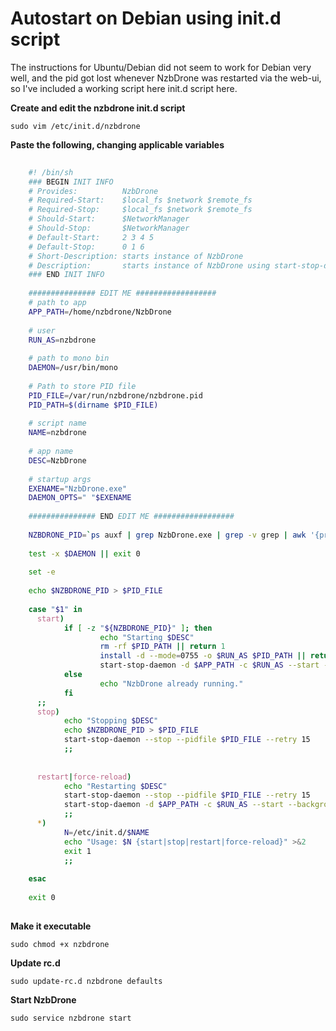 # Autostart on Debian using init.d script

The instructions for Ubuntu/Debian did not seem to work for Debian very well, and the pid got lost whenever NzbDrone was restarted via the web-ui, so I've included a working script here init.d script here.

**Create and edit the nzbdrone init.d script**
       
    sudo vim /etc/init.d/nzbdrone

**Paste the following, changing applicable variables**       
````bash
        
    #! /bin/sh
    ### BEGIN INIT INFO
    # Provides:          NzbDrone
    # Required-Start:    $local_fs $network $remote_fs
    # Required-Stop:     $local_fs $network $remote_fs
    # Should-Start:      $NetworkManager
    # Should-Stop:       $NetworkManager
    # Default-Start:     2 3 4 5
    # Default-Stop:      0 1 6
    # Short-Description: starts instance of NzbDrone
    # Description:       starts instance of NzbDrone using start-stop-daemon
    ### END INIT INFO
    
    ############### EDIT ME ##################
    # path to app
    APP_PATH=/home/nzbdrone/NzbDrone
    
    # user
    RUN_AS=nzbdrone
    
    # path to mono bin
    DAEMON=/usr/bin/mono
    
    # Path to store PID file
    PID_FILE=/var/run/nzbdrone/nzbdrone.pid
    PID_PATH=$(dirname $PID_FILE)
    
    # script name
    NAME=nzbdrone
    
    # app name
    DESC=NzbDrone
    
    # startup args
    EXENAME="NzbDrone.exe"
    DAEMON_OPTS=" "$EXENAME
    
    ############### END EDIT ME ##################
    
    NZBDRONE_PID=`ps auxf | grep NzbDrone.exe | grep -v grep | awk '{print $2}'`
    
    test -x $DAEMON || exit 0
    
    set -e
    
    echo $NZBDRONE_PID > $PID_FILE
    
    case "$1" in
      start)
            if [ -z "${NZBDRONE_PID}" ]; then
                    echo "Starting $DESC"
                    rm -rf $PID_PATH || return 1
                    install -d --mode=0755 -o $RUN_AS $PID_PATH || return 1
                    start-stop-daemon -d $APP_PATH -c $RUN_AS --start --background --pidfile $PID_FILE --exec     $DAEMON -- $DAEMON_OPTS
            else
                    echo "NzbDrone already running."
            fi
      ;;
      stop)
            echo "Stopping $DESC"
            echo $NZBDRONE_PID > $PID_FILE
            start-stop-daemon --stop --pidfile $PID_FILE --retry 15
            ;;
    
     
      restart|force-reload)
            echo "Restarting $DESC"
            start-stop-daemon --stop --pidfile $PID_FILE --retry 15
            start-stop-daemon -d $APP_PATH -c $RUN_AS --start --background --pidfile $PID_FILE --exec $DAEMON     -- $DAEMON_OPTS
            ;;
      *)
            N=/etc/init.d/$NAME
            echo "Usage: $N {start|stop|restart|force-reload}" >&2    
            exit 1
            ;;   
    
    esac
    
    exit 0
    
````    

**Make it executable**

	sudo chmod +x nzbdrone

**Update rc.d**

	sudo update-rc.d nzbdrone defaults

**Start NzbDrone**

	sudo service nzbdrone start
